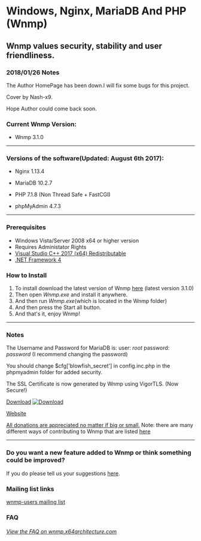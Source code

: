 Windows, Nginx, MariaDB And PHP (Wnmp)
======================================
Wnmp values security, stability and user friendliness.
------------------------------------------------------


### 2018/01/26 Notes

The Author HomePage has been down.I will fix some bugs for this project.

Cover by Nash-x9.

Hope Author could come back soon.


### Current Wnmp Version:

  * Wnmp 3.1.0

----

### Versions of the software(Updated: August 6th 2017):

  * Nginx 1.13.4

  * MariaDB 10.2.7

  * PHP 7.1.8 (Non Thread Safe + FastCGI)

  * phpMyAdmin 4.7.3
  
----

### Prerequisites
  * Windows Vista/Server 2008 x64 or higher version
  * Requires Administator Rights
  * [Visual Studio C++ 2017 (x64) Redistributable](https://go.microsoft.com/fwlink/?LinkId=746572)
  * [.NET Framework 4](https://www.microsoft.com/en-us/download/details.aspx?id=17851)

### How to Install

  1. To install download the latest version of Wnmp [here][1] (latest version 3.1.0)
  2. Then open *Wnmp.exe* and install it anywhere.
  3. And then run *Wnmp.exe*(which is located in the Wnmp folder)
  4. And then press the Start all button.
  5. And that's it, enjoy Wnmp!


----

### Notes

The Username and Password for MariaDB is: user: *root* password: *password* (I recommend changing the password)

You should change $cfg['blowfish_secret'] in config.inc.php in the phpmyadmin folder for added security.

The SSL Certificate is now generated by Wnmp using VigorTLS. (Now Secure!)

[Download][12]
[![Download][4]][5]

[Website](https://wnmp.x64architecture.com)

[All donations are appreciated no matter if big or small.][2] Note: there are many different ways of contributing to Wnmp that are listed [here][11]

----

### Do you want a new feature added to Wnmp or think something could be improved?

If you do please tell us your suggestions [here][10].

### Mailing list links

[wnmp-users mailing list][7]

### FAQ

###### [View the FAQ on wnmp.x64architecture.com][6]


[1]: https://wnmp.x64architecture.com/downloads
[2]: https://wnmp.x64architecture.com/donate
[4]: https://s0.wp.com/imgpress?url=http%3A%2F%2Fs1.softpedia-static.com/base_img/softpedia_free_award_f.gif
[5]: http://www.softpedia.com/get/Internet/Servers/Server-Tools/Kurt-Wnmp.shtml
[6]: https://wnmp.x64architecture.com/faq
[7]: https://groups.google.com/forum/#!forum/wnmp-users
[10]: https://github.com/wnmp/wnmp/issues/new
[11]: https://wnmp.x64architecture.com/contributing
[12]: https://github.com/Nash-x9/wnmp/releases/
